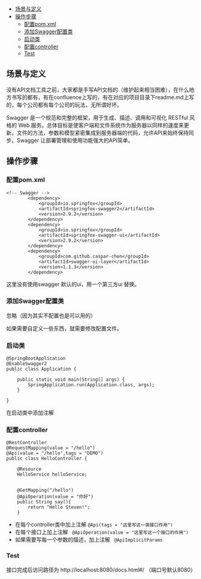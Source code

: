 <!-- TOC -->

- [场景与定义](#%e5%9c%ba%e6%99%af%e4%b8%8e%e5%ae%9a%e4%b9%89)
- [操作步骤](#%e6%93%8d%e4%bd%9c%e6%ad%a5%e9%aa%a4)
  - [配置pom.xml](#%e9%85%8d%e7%bd%aepomxml)
  - [添加Swagger配置类](#%e6%b7%bb%e5%8a%a0swagger%e9%85%8d%e7%bd%ae%e7%b1%bb)
  - [启动类](#%e5%90%af%e5%8a%a8%e7%b1%bb)
  - [配置controller](#%e9%85%8d%e7%bd%aecontroller)
  - [Test](#test)

<!-- /TOC -->

## 场景与定义
没有API文档工具之前，大家都是手写API文档的（维护起来相当困难），在什么地方书写的都有，有在confluence上写的，有在对应的项目目录下readme.md上写的，每个公司都有每个公司的玩法，无所谓好坏。

Swagger 是一个规范和完整的框架，用于生成、描述、调用和可视化 RESTful 风格的 Web 服务。总体目标是使客户端和文件系统作为服务器以同样的速度来更新。文件的方法，参数和模型紧密集成到服务器端的代码，允许API来始终保持同步。Swagger 让部署管理和使用功能强大的API简单。

## 操作步骤
### 配置pom.xml
```
<!-- Swagger -->
        <dependency>
            <groupId>io.springfox</groupId>
            <artifactId>springfox-swagger2</artifactId>
            <version>2.9.2</version>
        </dependency>
        <dependency>
            <groupId>io.springfox</groupId>
            <artifactId>springfox-swagger-ui</artifactId>
            <version>2.9.2</version>
        </dependency>
        <dependency>
            <groupId>com.github.caspar-chen</groupId>
            <artifactId>swagger-ui-layer</artifactId>
            <version>1.1.3</version>
        </dependency>
```
这里没有使用swagger 默认的ui，用一个第三方ui 替换。

### 添加Swagger配置类
忽略（因为其实不配置也是可以用的）

如果需要自定义一些东西，就需要修改配置文件。

### 启动类
```
@SpringBootApplication
@EnableSwagger2
public class Application {

    public static void main(String[] args) {
        SpringApplication.run(Application.class, args);
    }

}
```
在启动类中添加注解

### 配置controller

```
@RestController
@RequestMapping(value = "/hello")
@Api(value = "/hello",tags = "DEMO")
public class HelloController {

    @Resource
    HelloService helloService;


    @GetMapping("/hello")
    @ApiOperation(value = "你好")
    public String say(){
        return "Hello Steven!";
    }
```
- 在每个controller类中加上注解 `@Api(tags = "这里写这一类接口作用")`
- 在每个接口上加上注解 ` @ApiOperation(value = "这里写这一个接口的作用")`
- 如果需要写每一个参数的描述，加上注解 ` @ApiImplicitParams`

### Test
接口完成后访问路径为 http://localhost:8080/docs.html#/ （端口号默认8080）